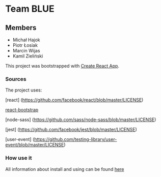 
# Team BLUE

## Members
- Michał Hajok
- Piotr Łosiak
- Marcin Wijas
- Kamil Zieliński

This project was bootstrapped with [Create React App](https://github.com/facebook/create-react-app).

### Sources

The project uses:

[react] (https://github.com/facebook/react/blob/master/LICENSE)

[react-bootstrap](https://github.com/react-bootstrap/react-bootstrap/blob/master/LICENSE)

[node-sass] (https://github.com/sass/node-sass/blob/master/LICENSE)

[jest] (https://github.com/facebook/jest/blob/master/LICENSE)

[user-event] (https://github.com/testing-library/user-event/blob/master/LICENSE)


### How use it

All information about install and using can be found [here](https://react-bootstrap.netlify.app/getting-started/introduction/)